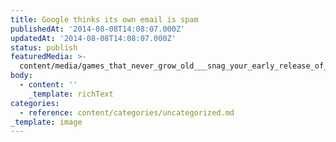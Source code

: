 ```yaml
---
title: Google thinks its own email is spam
publishedAt: '2014-08-08T14:08:07.000Z'
updatedAt: '2014-08-08T14:08:07.000Z'
status: publish
featuredMedia: >-
  content/media/games_that_never_grow_old___snag_your_early_release_of_the_amazing_spider-man_2_-_jamesorodig_gmail_com_-_gmail.md
body:
  - content: ''
    _template: richText
categories:
  - reference: content/categories/uncategorized.md
_template: image
---
```



